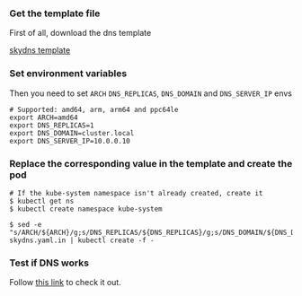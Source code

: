 ### Get the template file

First of all, download the dns template

[skydns template](skydns.yaml.in)

### Set environment variables

Then you need to set `ARCH` `DNS_REPLICAS`, `DNS_DOMAIN` and `DNS_SERVER_IP` envs

```shell
# Supported: amd64, arm, arm64 and ppc64le
export ARCH=amd64
export DNS_REPLICAS=1
export DNS_DOMAIN=cluster.local
export DNS_SERVER_IP=10.0.0.10
```

### Replace the corresponding value in the template and create the pod

```shell
# If the kube-system namespace isn't already created, create it
$ kubectl get ns
$ kubectl create namespace kube-system

$ sed -e "s/ARCH/${ARCH}/g;s/DNS_REPLICAS/${DNS_REPLICAS}/g;s/DNS_DOMAIN/${DNS_DOMAIN}/g;s/DNS_SERVER_IP/${DNS_SERVER_IP}/g" skydns.yaml.in | kubectl create -f -
```

### Test if DNS works

Follow [this link](https://releases.k8s.io/release-1.2/cluster/addons/dns#how-do-i-test-if-it-is-working) to check it out.
